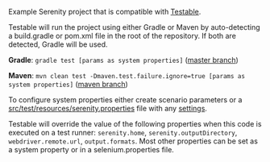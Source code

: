 Example Serenity project that is compatible with [Testable](https://www.testable.io).

Testable will run the project using either Gradle or Maven by auto-detecting a build.gradle or pom.xml file
in the root of the repository. If both are detected, Gradle will be used.

**Gradle**: `gradle test [params as system properties]` ([master branch](https://github.com/testable/serenity-example/tree/master))

**Maven**: `mvn clean test -Dmaven.test.failure.ignore=true [params as system properties]` ([maven branch](https://github.com/testable/serenity-example/tree/maven))

To configure system properties either create scenario parameters or a
[src/test/resources/serenity.properties](src/test/resources/serenity.properties) file with
any [settings](http://www.thucydides.info/docs/serenity/#_serenity_system_properties_and_configuration).

Testable will override the value of the following properties when this code is executed
on a test runner: `serenity.home`, `serenity.outputDirectory`, `webdriver.remote.url`, `output.formats`.
Most other properties can be set as a system property or in a selenium.properties file.
